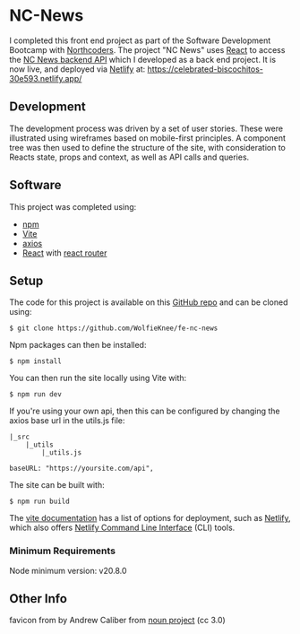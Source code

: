 # NC-News

I completed this front end project as part of the Software Development Bootcamp with [Northcoders](https://northcoders.com/). The project "NC News" uses [React](https://react.dev/) to access the [NC News backend API](https://github.com/WolfieKnee/fe-nc-news) which I developed as a back end project. It is now live, and deployed via [Netlify](https://www.netlify.com/) at:
https://celebrated-biscochitos-30e593.netlify.app/

## Development

The development process was driven by a set of user stories. These were illustrated using wireframes based on mobile-first principles. A component tree was then used to define the structure of the site, with consideration to Reacts state, props and context, as well as API calls and queries.

## Software

This project was completed using:

-   [npm](https://www.npmjs.com/)
-   [Vite](vitejs.dev)
-   [axios](https://axios-http.com/)
-   [React](https://react.dev/) with [react router](https://reactrouter.com/)

## Setup

The code for this project is available on this [GitHub repo](https://github.com/WolfieKnee/fe-nc-news) and can be cloned using:

```
$ git clone https://github.com/WolfieKnee/fe-nc-news
```

Npm packages can then be installed:

```
$ npm install
```

You can then run the site locally using Vite with:

```
$ npm run dev
```

If you're using your own api, then this can be configured by changing the axios base url in the utils.js file:

```
|_src
    |_utils
        |_utils.js

baseURL: "https://yoursite.com/api",
```

The site can be built with:

```
$ npm run build
```

The [vite documentation](https://vitejs.dev/guide/static-deploy.html) has a list of options for deployment, such as [Netlify](https://www.netlify.com/), which also offers [Netlify Command Line Interface](https://docs.netlify.com/cli/get-started/) (CLI) tools.

### Minimum Requirements

Node minimum version: v20.8.0

## Other Info

favicon from by Andrew Caliber from [noun project](https://thenounproject.com/icon/news-1829431/) (cc 3.0)
